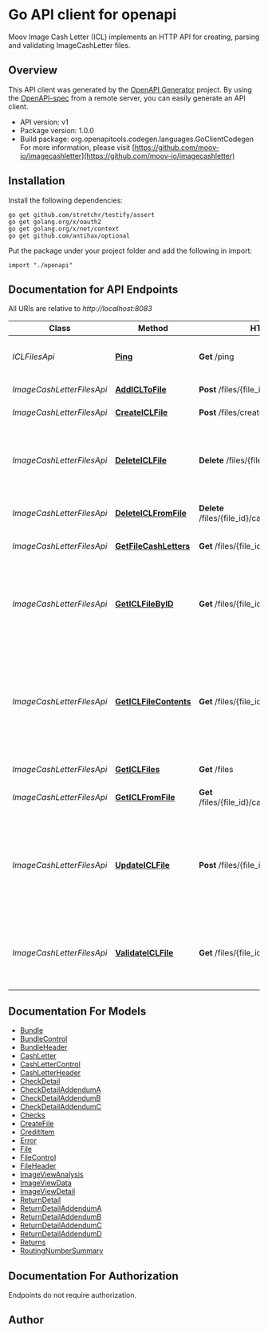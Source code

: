 # Go API client for openapi

Moov Image Cash Letter (ICL) implements an HTTP API for creating, parsing and validating ImageCashLetter files.

## Overview
This API client was generated by the [OpenAPI Generator](https://openapi-generator.tech) project.  By using the [OpenAPI-spec](https://www.openapis.org/) from a remote server, you can easily generate an API client.

- API version: v1
- Package version: 1.0.0
- Build package: org.openapitools.codegen.languages.GoClientCodegen
For more information, please visit [https://github.com/moov-io/imagecashletter](https://github.com/moov-io/imagecashletter)

## Installation

Install the following dependencies:

```shell
go get github.com/stretchr/testify/assert
go get golang.org/x/oauth2
go get golang.org/x/net/context
go get github.com/antihax/optional
```

Put the package under your project folder and add the following in import:

```golang
import "./openapi"
```

## Documentation for API Endpoints

All URIs are relative to *http://localhost:8083*

Class | Method | HTTP request | Description
------------ | ------------- | ------------- | -------------
*ICLFilesApi* | [**Ping**](docs/ICLFilesApi.md#ping) | **Get** /ping | Ping the ImageCashLetter service to check if running
*ImageCashLetterFilesApi* | [**AddICLToFile**](docs/ImageCashLetterFilesApi.md#addicltofile) | **Post** /files/{file_id}/cashLetters | Add CashLetter to File
*ImageCashLetterFilesApi* | [**CreateICLFile**](docs/ImageCashLetterFilesApi.md#createiclfile) | **Post** /files/create | Create a new File object
*ImageCashLetterFilesApi* | [**DeleteICLFile**](docs/ImageCashLetterFilesApi.md#deleteiclfile) | **Delete** /files/{file_id} | Permanently deletes a File and associated CashLetters and Bundles. It cannot be undone.
*ImageCashLetterFilesApi* | [**DeleteICLFromFile**](docs/ImageCashLetterFilesApi.md#deleteiclfromfile) | **Delete** /files/{file_id}/cashLetters/{cashLetter_id} | Delete a CashLetter from a File
*ImageCashLetterFilesApi* | [**GetFileCashLetters**](docs/ImageCashLetterFilesApi.md#getfilecashletters) | **Get** /files/{file_id}/cashLetters | Get the cashLetters on a File.
*ImageCashLetterFilesApi* | [**GetICLFileByID**](docs/ImageCashLetterFilesApi.md#geticlfilebyid) | **Get** /files/{file_id} | Retrieves the details of an existing File. You need only supply the unique File identifier that was returned upon creation.
*ImageCashLetterFilesApi* | [**GetICLFileContents**](docs/ImageCashLetterFilesApi.md#geticlfilecontents) | **Get** /files/{file_id}/contents | Assembles the existing file (Cash Letters, Bundles and Controls) records, computes sequence numbers and totals. Returns plaintext file.
*ImageCashLetterFilesApi* | [**GetICLFiles**](docs/ImageCashLetterFilesApi.md#geticlfiles) | **Get** /files | Gets a list of Files
*ImageCashLetterFilesApi* | [**GetICLFromFile**](docs/ImageCashLetterFilesApi.md#geticlfromfile) | **Get** /files/{file_id}/cashLetters/{cashLetter_id} | Get a specific CashLetter on a File
*ImageCashLetterFilesApi* | [**UpdateICLFile**](docs/ImageCashLetterFilesApi.md#updateiclfile) | **Post** /files/{file_id} | Updates the specified File Header by setting the values of the parameters passed. Any parameters not provided will be left unchanged.
*ImageCashLetterFilesApi* | [**ValidateICLFile**](docs/ImageCashLetterFilesApi.md#validateiclfile) | **Get** /files/{file_id}/validate | Validates the existing file. You need only supply the unique File identifier that was returned upon creation.


## Documentation For Models

 - [Bundle](docs/Bundle.md)
 - [BundleControl](docs/BundleControl.md)
 - [BundleHeader](docs/BundleHeader.md)
 - [CashLetter](docs/CashLetter.md)
 - [CashLetterControl](docs/CashLetterControl.md)
 - [CashLetterHeader](docs/CashLetterHeader.md)
 - [CheckDetail](docs/CheckDetail.md)
 - [CheckDetailAddendumA](docs/CheckDetailAddendumA.md)
 - [CheckDetailAddendumB](docs/CheckDetailAddendumB.md)
 - [CheckDetailAddendumC](docs/CheckDetailAddendumC.md)
 - [Checks](docs/Checks.md)
 - [CreateFile](docs/CreateFile.md)
 - [CreditItem](docs/CreditItem.md)
 - [Error](docs/Error.md)
 - [File](docs/File.md)
 - [FileControl](docs/FileControl.md)
 - [FileHeader](docs/FileHeader.md)
 - [ImageViewAnalysis](docs/ImageViewAnalysis.md)
 - [ImageViewData](docs/ImageViewData.md)
 - [ImageViewDetail](docs/ImageViewDetail.md)
 - [ReturnDetail](docs/ReturnDetail.md)
 - [ReturnDetailAddendumA](docs/ReturnDetailAddendumA.md)
 - [ReturnDetailAddendumB](docs/ReturnDetailAddendumB.md)
 - [ReturnDetailAddendumC](docs/ReturnDetailAddendumC.md)
 - [ReturnDetailAddendumD](docs/ReturnDetailAddendumD.md)
 - [Returns](docs/Returns.md)
 - [RoutingNumberSummary](docs/RoutingNumberSummary.md)


## Documentation For Authorization

 Endpoints do not require authorization.


## Author



